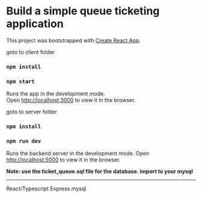 # Build a simple queue ticketing application

This project was bootstrapped with [Create React App](https://github.com/facebook/create-react-app).


goto to client folder

### `npm install`

### `npm start`

Runs the app in the development mode.\
Open [http://localhost:3000](http://localhost:3000) to view it in the browser.


goto to server folder

### `npm install`

### `npm run dev`

Runs the backend server in the development mode.
Open [http://localhost:5000](http://localhost:5000) to view it in the browser.

**Note: use the ticket_queue.sql file for the database. import to your mysql**

---
React/Typescript
Express
mysql
